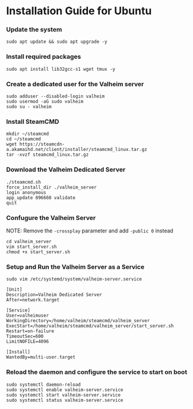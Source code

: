 
# Installation Guide for Ubuntu
### Update the system
```
sudo apt update && sudo apt upgrade -y
```

### Install required packages
```
sudo apt install lib32gcc-s1 wget tmux -y
```

### Create a dedicated user for the Valheim server
```
sudo adduser --disabled-login valheim
sudo usermod -aG sudo valheim
sudo su - valheim
```

### Install SteamCMD
```
mkdir ~/steamcmd
cd ~/steamcmd
wget https://steamcdn-a.akamaihd.net/client/installer/steamcmd_linux.tar.gz
tar -xvzf steamcmd_linux.tar.gz 
```

### Download the Valheim Dedicated Server
```
./steamcmd.sh 
force_install_dir ./valheim_server
login anonymous
app_update 896660 validate
quit
```

### Confugure the Valheim Server
 NOTE: Remove the `-crossplay` parameter and add `-public 0` instead
```
cd valheim_server
vim start_server.sh
chmod +x start_server.sh
```


### Setup and Run the Valheim Server as a Service
```
sudo vim /etc/systemd/system/valheim-server.service

[Unit]
Description=Valheim Dedicated Server
After=network.target

[Service]
User=valheimuser
WorkingDirectory=/home/valheim/steamcmd/valheim_server
ExecStart=/home/valheim/steamcmd/valheim_server/start_server.sh
Restart=on-failure
TimeoutSec=600
LimitNOFILE=4096

[Install]
WantedBy=multi-user.target
```

### Reload the daemon and configure the service to start on boot
```
sudo systemctl daemon-reload
sudo systemctl enable valheim-server.service
sudo systemctl start valheim-server.service
sudo systemctl status valheim-server.service
```